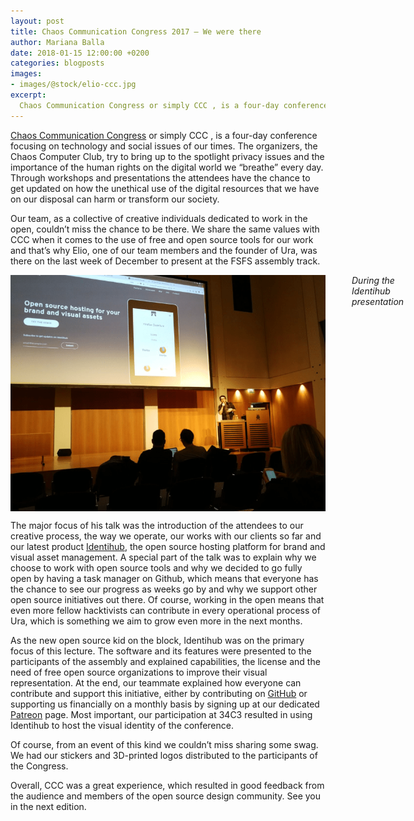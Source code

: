 ```yaml
---
layout: post
title: Chaos Communication Congress 2017 – We were there
author: Mariana Balla
date: 2018-01-15 12:00:00 +0200
categories: blogposts
images:
- images/@stock/elio-ccc.jpg
excerpt:
  Chaos Communication Congress or simply CCC , is a four-day conference focusing on technology and social issues of our times. The organizers, the Chaos Computer Club, try to bring up to the spotlight privacy issues and the importance of the human rights on the digital world we “breathe” every day. Through workshops and presentations the […]
---
```


<p><a href="https://events.ccc.de/congress/2017/wiki/index.php/Main_Page" target="blank">Chaos Communication Congress</a> or simply CCC , is a four-day conference focusing on technology and social issues of our times. The organizers, the Chaos Computer Club, try to bring up to the spotlight privacy issues and the importance of the human rights on the digital world we “breathe” every day. Through workshops and presentations the attendees have the chance to get updated on how the unethical use of the digital resources that we have on our disposal can harm or transform our society.</p>

<p>Our team, as a collective of creative individuals dedicated to work in the open, couldn’t miss the chance to be there. We share the same values with CCC when it comes to the use of free and open source tools for our work and that’s why Elio, one of our team members and the founder of Ura, was there on the last week of December to present at the FSFS assembly track.</p>

<div class="large-12 large-centered centered-text columns">
<img src="/images/@stock/elio-ccc.png" alt="34C3"><br />
<i>During the Identihub presentation</i>
</div>
<div class="two spacing"></div>

<p>The major focus of his talk was the introduction of the attendees to our creative process, the way we operate, our works with our clients so far and our latest product <a href="https://identihub.co/" target="blank">Identihub</a>, the open source hosting platform for brand and visual asset management. A special part of the talk was to explain why we choose to work with open source tools  and why we decided to go fully open by having a task manager on Github, which means that everyone has the chance to see our progress as weeks go by and why we support other open source initiatives out there. Of course, working in the open means that even more fellow hacktivists can contribute in every operational process of Ura, which is something we aim to grow even more in the next months.</p>

<p>As the new open source kid on the block, Identihub was on the primary focus of this lecture. The software and its features were presented to the participants of the assembly and explained capabilities, the license  and the need of free open source organizations to improve their visual representation.  At the end, our teammate explained how everyone can contribute and support this initiative, either by contributing on <a href="https://github.com/uracreative/" target="blank">GitHub</a> or supporting us financially on a monthly basis by signing up at our dedicated <a href="https://www.patreon.com/ura" target="blank">Patreon</a> page. Most important, our participation at 34C3 resulted in using Identihub to host the visual identity of the conference.</p>

<p>Of course, from an event of this kind we couldn’t miss sharing some swag. We had our stickers and 3D-printed logos distributed to the participants of the Congress.</p>

<p>Overall, CCC was a great experience, which resulted in good feedback from the audience and members of the open source design community. See you in the next edition.</p>
